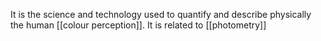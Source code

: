 It is the science and technology used to quantify and describe physically the human [[colour perception]].
It is related to [[photometry]]